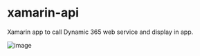 # xamarin-api
Xamarin app to call Dynamic 365 web service and display in app.

![image](https://user-images.githubusercontent.com/80566448/220109624-9dfda84c-85e7-4644-acb2-6f42b75b535f.png)
